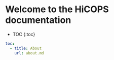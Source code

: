# Welcome to the HiCOPS documentation

* TOC
{:toc}

```yaml
toc:
  - title: About
    url: about.md
```